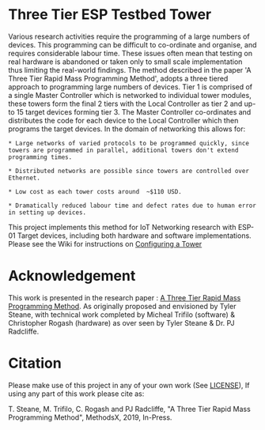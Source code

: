 # Three Tier ESP Testbed Tower

Various research activities require the programming of a large numbers of devices.  This programming can be difficult to co-ordinate and organise, and requires considerable labour time. These issues often mean that testing on real hardware is abandoned or taken only to small scale implementation thus limiting the real-world findings. The method described in the paper 'A Three Tier Rapid Mass Programming Method', adopts a three tiered approach to programming large numbers of devices. Tier 1 is comprised of a single Master Controller which is networked to individual tower modules, these towers form the final 2 tiers with the Local Controller as tier 2 and up-to 15 target devices forming tier 3. The Master Controller co-ordinates and distributes the code for each device to the Local Controller which then programs the target devices. In the domain of networking this allows for:

	
	* Large networks of varied protocols to be programmed quickly, since towers are programmed in parallel, additional towers don't extend programming times.
	
	* Distributed networks are possible since towers are controlled over Ethernet.
	
	* Low cost as each tower costs around  ~$110 USD.
	
	* Dramatically reduced labour time and defect rates due to human error in setting up devices.

This project implements this method for IoT Networking research with ESP-01 Target devices, including both hardware and software implementations.
Please see the Wiki for instructions on [Configuring a Tower](https://bitbucket.org/tylersteane/three-tier-esp-testbed-tower/wiki/Configuring%20a%20Tower%20Controller)

# Acknowledgement

This work is presented in the research paper : [A Three Tier Rapid Mass Programming Method](https://doi.org/10.1016/j.mex.2019.10.003).
As originally proposed and envisioned by Tyler Steane, with technical work completed by Micheal Trifilo (software) & Christopher Rogash (hardware) as over seen by Tyler Steane & Dr. PJ Radcliffe.

# Citation
Please make use of this project in any of your own work (See [LICENSE](https://github.com/TylerSteane/Three-Tier-ESP-Testbed-Tower/blob/master/LICENSE)), If using any part of this work please cite as:

T. Steane, M. Trifilo, C. Rogash and PJ Radcliffe, "A Three Tier Rapid Mass Programming Method", MethodsX, 2019, In-Press.
